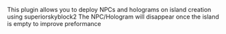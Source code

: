 This plugin allows you to deploy NPCs and holograms on island creation using superiorskyblock2
The NPC/Hologram will disappear once the island is empty to improve preformance
